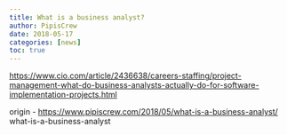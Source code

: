 ```yaml
---
title: What is a business analyst?
author: PipisCrew
date: 2018-05-17
categories: [news]
toc: true
---
```


https://www.cio.com/article/2436638/careers-staffing/project-management-what-do-business-analysts-actually-do-for-software-implementation-projects.html

origin - https://www.pipiscrew.com/2018/05/what-is-a-business-analyst/ what-is-a-business-analyst